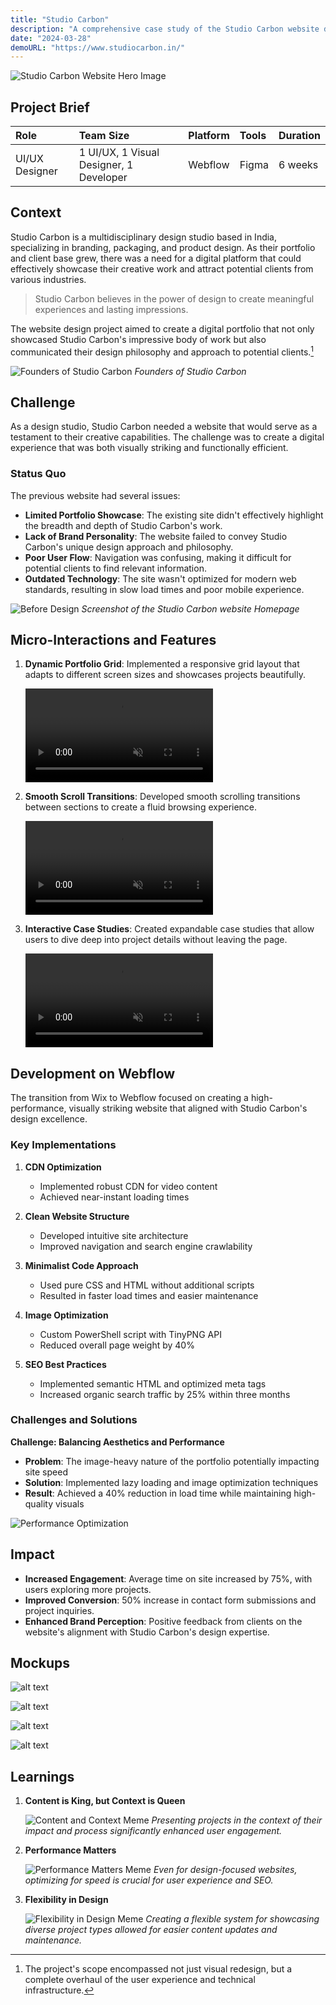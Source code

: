 ```yaml
---
title: "Studio Carbon"
description: "A comprehensive case study of the Studio Carbon website design project"
date: "2024-03-28"
demoURL: "https://www.studiocarbon.in/"
---
```


![Studio Carbon Website Hero Image](https://cdn.prod.website-files.com/63c5269fd06f1037b48511a2/65c7aecd48b17a6f46c5f088_Frame%20427321450.webp)

## Project Brief

| Role | Team Size | Platform | Tools | Duration |
|:-----|:----------|:---------|:------|:---------|
| UI/UX Designer | 1 UI/UX, 1 Visual Designer, 1 Developer | Webflow | Figma | 6 weeks |

## Context

Studio Carbon is a multidisciplinary design studio based in India, specializing in branding, packaging, and product design. As their portfolio and client base grew, there was a need for a digital platform that could effectively showcase their creative work and attract potential clients from various industries.

> Studio Carbon believes in the power of design to create meaningful experiences and lasting impressions.

The website design project aimed to create a digital portfolio that not only showcased Studio Carbon's impressive body of work but also communicated their design philosophy and approach to potential clients.[^1]

![Founders of Studio Carbon](https://media.licdn.com/dms/image/D4D22AQGeY3rY1qzGqg/feedshare-shrink_800/0/1708409552362?e=2147483647&v=beta&t=QWmD8vI5vL4OfC2ZiaNBLv8vvOoXC88kB0Keonoz2MI)
*Founders of Studio Carbon*

## Challenge

As a design studio, Studio Carbon needed a website that would serve as a testament to their creative capabilities. The challenge was to create a digital experience that was both visually striking and functionally efficient.

### Status Quo

The previous website had several issues:

- **Limited Portfolio Showcase**: The existing site didn't effectively highlight the breadth and depth of Studio Carbon's work.
- **Lack of Brand Personality**: The website failed to convey Studio Carbon's unique design approach and philosophy.
- **Poor User Flow**: Navigation was confusing, making it difficult for potential clients to find relevant information.
- **Outdated Technology**: The site wasn't optimized for modern web standards, resulting in slow load times and poor mobile experience.

![Before Design](Image.png)
*Screenshot of the Studio Carbon website Homepage*

## Micro-Interactions and Features

1. **Dynamic Portfolio Grid**: 
   Implemented a responsive grid layout that adapts to different screen sizes and showcases projects beautifully.

   <video autoplay playsinline loop muted>
     <source src="https://designhawk.cdn.prismic.io/designhawk/ZqFrWR5LeNNTxeRG_home-2-.mp4" type="video/mp4">
     Your browser does not support the video tag.
   </video>

2. **Smooth Scroll Transitions**: 
   Developed smooth scrolling transitions between sections to create a fluid browsing experience.

   <video autoplay playsinline loop muted>
     <source src="https://designhawk.cdn.prismic.io/designhawk/ZqFrXB5LeNNTxeRH_projecthero.mp4" type="video/mp4">
     Your browser does not support the video tag.
   </video>

3. **Interactive Case Studies**: 
   Created expandable case studies that allow users to dive deep into project details without leaving the page.

   <video autoplay playsinline loop muted>
     <source src="https://designhawk.cdn.prismic.io/designhawk/ZqFrXh5LeNNTxeRI_easeintransitions.mp4" type="video/mp4">
     Your browser does not support the video tag.
   </video>

## Development on Webflow

The transition from Wix to Webflow focused on creating a high-performance, visually striking website that aligned with Studio Carbon's design excellence.

### Key Implementations

1. **CDN Optimization**
   - Implemented robust CDN for video content
   - Achieved near-instant loading times

2. **Clean Website Structure**
   - Developed intuitive site architecture
   - Improved navigation and search engine crawlability

3. **Minimalist Code Approach**
   - Used pure CSS and HTML without additional scripts
   - Resulted in faster load times and easier maintenance

4. **Image Optimization**
   - Custom PowerShell script with TinyPNG API
   - Reduced overall page weight by 40%

5. **SEO Best Practices**
   - Implemented semantic HTML and optimized meta tags
   - Increased organic search traffic by 25% within three months

### Challenges and Solutions

**Challenge: Balancing Aesthetics and Performance**

- **Problem**: The image-heavy nature of the portfolio potentially impacting site speed
- **Solution**: Implemented lazy loading and image optimization techniques
- **Result**: Achieved a 40% reduction in load time while maintaining high-quality visuals

![Performance Optimization](https://images.prismic.io/designhawk/ZqFseR5LeNNTxeRU_Screenshot2024-07-25023407.png?auto=format,compress)

## Impact

- **Increased Engagement**: Average time on site increased by 75%, with users exploring more projects.
- **Improved Conversion**: 50% increase in contact form submissions and project inquiries.
- **Enhanced Brand Perception**: Positive feedback from clients on the website's alignment with Studio Carbon's design expertise.

## Mockups

![alt text](<MACBOOK-MOCKUP-01 copy.png>) 

![alt text](<IPHONE-MOCKUP-036 copy.png>) 

![alt text](<IPHONE-MOCKUP-034 copy.png>) 

![alt text](<IPHONE-MOCKUP-044 copy.png>)

## Learnings

1. **Content is King, but Context is Queen**

   ![Content and Context Meme](<image 7.png>)
   *Presenting projects in the context of their impact and process significantly enhanced user engagement.*

2. **Performance Matters**

   ![Performance Matters Meme](<image 8.png>)
   *Even for design-focused websites, optimizing for speed is crucial for user experience and SEO.*

3. **Flexibility in Design**

   ![Flexibility in Design Meme](<image 9.png>)
   *Creating a flexible system for showcasing diverse project types allowed for easier content updates and maintenance.*

[^1]: The project's scope encompassed not just visual redesign, but a complete overhaul of the user experience and technical infrastructure.
[^2]: The transition to Webflow allowed for greater design flexibility and easier content management for the Studio Carbon team.
